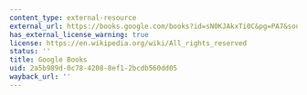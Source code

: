 ```yaml
---
content_type: external-resource
external_url: https://books.google.com/books?id=sN0KJAkxTi0C&pg=PA7&source=gbs_toc_r&cad=4#v=onepage&q&f=false
has_external_license_warning: true
license: https://en.wikipedia.org/wiki/All_rights_reserved
status: ''
title: Google Books
uid: 2a5b989d-0c78-4208-8ef1-2bcdb560dd05
wayback_url: ''
---
```

